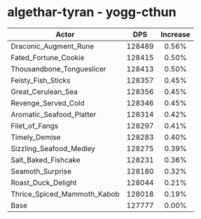 # algethar-tyran - yogg-cthun
| Actor | DPS | Increase |
|---|:---:|:---:|
|Draconic_Augment_Rune|128489|0.56%|
|Fated_Fortune_Cookie|128415|0.50%|
|Thousandbone_Tongueslicer|128413|0.50%|
|Feisty_Fish_Sticks|128357|0.45%|
|Great_Cerulean_Sea|128356|0.45%|
|Revenge_Served_Cold|128346|0.45%|
|Aromatic_Seafood_Platter|128314|0.42%|
|Filet_of_Fangs|128297|0.41%|
|Timely_Demise|128283|0.40%|
|Sizzling_Seafood_Medley|128275|0.39%|
|Salt_Baked_Fishcake|128231|0.36%|
|Seamoth_Surprise|128180|0.32%|
|Roast_Duck_Delight|128044|0.21%|
|Thrice_Spiced_Mammoth_Kabob|128018|0.19%|
|Base|127777|0.00%|
